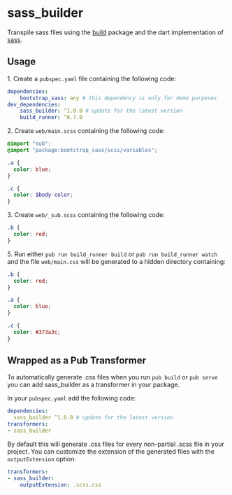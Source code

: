 # sass_builder

Transpile sass files using the [build][1] package and the dart implementation
of [sass][2].

[1]: https://github.com/dart-lang/build
[2]: https://github.com/sass/dart-sass

## Usage

1\. Create a `pubspec.yaml` file containing the following code:

```yaml
dependencies:
    bootstrap_sass: any # this dependency is only for demo purposes
dev_dependencies:
    sass_builder: ^1.0.0 # update for the latest version
    build_runner: ^0.7.0
```

2\. Create `web/main.scss` containing the following code:

```scss
@import "sub";
@import "package:bootstrap_sass/scss/variables";

.a {
  color: blue;
}

.c {
  color: $body-color;
}
```

3\. Create `web/_sub.scss` containing the following code:

```scss
.b {
  color: red;
}
```

5\. Run either `pub run build_runner build` or `pub run build_runner watch` and
    the file `web/main.css` will be generated to a hidden directory containing:

```css
.b {
  color: red;
}

.a {
  color: blue;
}

.c {
  color: #373a3c;
}

```

## Wrapped as a Pub Transformer

To automatically generate .css files when you run `pub build` or `pub serve`
you can add sass_builder as a transformer in your package.

In your `pubspec.yaml` add the following code:

```yaml
dependencies:
  sass_builder ^1.0.0 # update for the latest version
transformers:
- sass_builder
```

By default this will generate .css files for every non-partial .scss file in your project. You can customize the extension of the generated files with the `outputExtension` option:

```yaml
transformers:
- sass_builder:
    outputExtension: .scss.css
```
